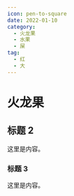 ```yaml
---
icon: pen-to-square
date: 2022-01-10
category:
  - 火龙果
  - 水果
  - 屎
tag:
  - 红
  - 大
---
```

# 火龙果

## 标题 2

这里是内容。

### 标题 3

这里是内容。
